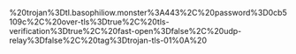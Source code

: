 %20trojan%3Dtl.basophiliow.monster%3A443%2C%20password%3D0cb5109c%2C%20over-tls%3Dtrue%2C%20tls-verification%3Dtrue%2C%20fast-open%3Dfalse%2C%20udp-relay%3Dfalse%2C%20tag%3Dtrojan-tls-01%0A%20
